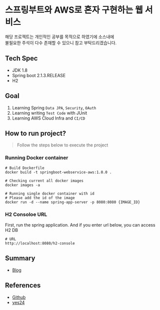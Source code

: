 # 스프링부트와 AWS로 혼자 구현하는 웹 서비스

해당 프로젝트는 개인적인 공부를 목적으로 하였기에 소스내에   
불필요한 주석이 다수 존재할 수 있으니 참고 부탁드리겠습니다.

## Tech Spec

- JDK 1.8
- Spring boot 2.1.3.RELEASE 
- H2

## Goal

1. Learning Spring `Data JPA`, `Security`, `OAuth`
2. Learning writing `Test Code` with JUnit
3. Learning AWS Cloud Infra and `CI/CD`

## How to run project?

> Follow the steps below to execute the project

### Running Docker container 

```shell
# Build Dockerfile
docker build -t springboot-webservice-aws:1.0.0 .
```

```shell
# Checking current all docker images
docker images -a
```

```shell
# Running single docker container with id
# Please add the id of the image
docker run -d --name spring-app-server -p 8080:8080 {IMAGE_ID}
```

### H2 Consoloe URL

First, run the spring application. 
And if you enter url below, you can access H2 DB

```
# URL
http://localhost:8080/h2-console
```

## Summary

- [Blog](https://chipped-moat-7da.notion.site/AWS-dd2df40406fd45b4bcf5f09dd693dbe6)

## References

- [Github](https://github.com/jojoldu/freelec-springboot2-webservice)
- [yes24](http://www.yes24.com/Product/Goods/83849117)
